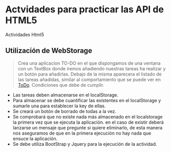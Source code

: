 # Actvidades para practicar las API de HTML5
Actividades Html5 

## Utilización de  WebStorage
> Crea una aplicacion TO-DO en el que dispongamos de una ventana con un TextBox donde iremos añadiendo nuestras tareas ha realizar  y un botón para añadirlas.
> Debajo de la misma aparecera el listado de las tareas añadidas, similar al comportamiento que se puede ver en  [ToDo](http://todomvc.com/examples/jquery/#/all).
>Condiciones que debe de cumplir.
* Las tareas deben almacenarse en el localStorage.
* Para almacenar se debe cuantificar las existentes en el localStorage y sumarle una para establecer la key de ellas.
* Se creará un botón de borrado de todas  a la vez.
* Se comprobará que no existe nada más almacenado en el localstorage la primera vez que se ejecuta la aplicación. en el caso de existir deberá lanzarse un mensaje que pregunte si quiere eliminarlo, de esta manera nos aseguramos de que en la primera ejecución no hay nada que ensuce la aplicación.
* Se debe utiliza BootStrap y Jquery para la ejecución de la actividad.


